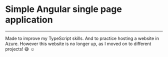 # Simple Angular single page application

-------

Made to improve my TypeScript skills. And to practice hosting a website in Azure.
However this website is no longer up, as I moved on to different projects! :sweat_smile: :relaxed:
